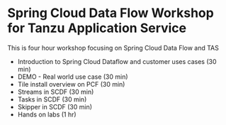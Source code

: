 # Spring Cloud Data Flow Workshop for Tanzu Application Service

This is four hour workshop focusing on Spring Cloud Data Flow and TAS

* Introduction to Spring Cloud Dataflow and customer uses cases (30 min)
* DEMO - Real world use case (30 min)
* Tile install overview on PCF (30 min)
* Streams in SCDF (30 min)
* Tasks in SCDF  (30 min)
* Skipper in SCDF (30 min)
* Hands on labs (1 hr)
